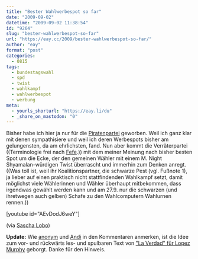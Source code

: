 ```yaml
---
title: "Bester Wahlwerbespot so far"
date: "2009-09-02"
datetime: "2009-09-02 11:38:54"
id: "9264"
slug: "bester-wahlwerbespot-so-far"
url: "https://eay.cc/2009/bester-wahlwerbespot-so-far/"
author: "eay"
format: "post"
categories:
  - 0815
tags:
  - bundestagswahl
  - spd
  - twist
  - wahlkampf
  - wahlwerbespot
  - werbung
meta:
  - yourls_shorturl: "https://eay.li/du"
  - _share_on_mastodon: "0"
---
```


Bisher habe ich hier ja nur für die [Piratenpartei](//eay.cc/tag/piratenpartei/) geworben. Weil ich ganz klar mit denen sympathisiere und weil ich deren Werbespots bisher am gelungensten, da am ehrlichsten, fand. Nun aber kommt die Verräterpartei ((Terminologie frei nach [Fefe](http://blog.fefe.de/).)) mit dem meiner Meinung nach bisher besten Spot um die Ecke, der den gemeinen Wähler mit einem M. Night Shyamalan-würdigen Twist überrascht und immerhin zum Denken anregt. ((Was toll ist, weil ihr Koalitionspartner, die schwarze Pest (vgl. Fußnote 1), ja lieber auf einen praktisch nicht stattfindenden Wahlkampf setzt, damit möglichst viele Wählerinnen und Wähler überhaupt mitbekommen, dass irgendwas gewählt werden kann und am 27.9. nur die schwarzen (und ihretwegen auch gelben) Schafe zu den Wahlcomputern Wahlurnen rennen.))

\[youtube id="AEvDodJ6weY"\]

(via [Sascha Lobo](http://saschalobo.com/2009/09/01/sie-haben-die-wahl/))

**Update:** Wie [anonym](//eay.cc/2009/bester-wahlwerbespot-so-far/#comment-15846) und [Andi](//eay.cc/2009/bester-wahlwerbespot-so-far/#comment-15847) in den Kommentaren anmerken, ist die Idee zum vor- und rückwärts les- und spulbaren Text von ["La Verdad" für Lopez Murphy](http://www.youtube.com/watch?v=lFz5jbUfJbk) geborgt. Danke für den Hinweis.
